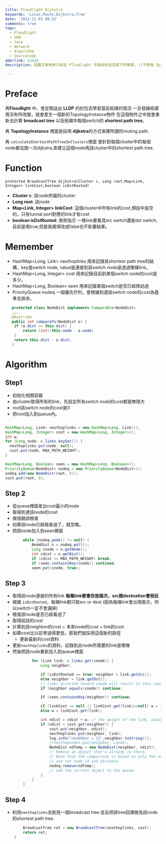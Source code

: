 ```yaml
---
title: Floodlight Dijkstra
keywords: 'Linux,Route,Dijkstra,Tree'
date: '2013-11-03 09:52'
comments: true
tags:
  - Floodlight
  - SDN
  - Java
  - Network
  - Algorithm
  - SourceCode
abbrlink: 53424
description: 這篇文章用來介紹在 Fllodlight 中是如何去完成下列事情, 1)不使用 Spanning Tree Protocol 的方式也能夠正確的在有迴圈的網路拓樸中來傳輸封包，2) 針對任意兩個點對點的網路節點，能夠找到一條最短的路徑用來傳輸封。 這些事情在該控制器中，其實是透過計算一個 Tree 的方式來完成所謂的 Broadcast Tree, 藉此避免廣播風暴的問題，同時透過 Djikstra 的演算法來在拓樸中找到一個最短路徑來傳輸封包。

---
```


# Preface
再**Floodlight** 中，會定期送出 **LLDP** 的封包去學習當前拓樸的情況
一旦發線拓樸情況有所改變，就會產生一個新的TopologyInstance物件
在這個物件之中就會重新去計算 **broadcast tree** 以及拓樸中每個switch的 **shortest path tree**。

再 **TopologyInstance** 裡面是採用 **dijkstra**的方式來建所謂的routing path.

再 `calculateShortestPathTreeInClusters`裡面
會針對每個cluster中的每個node都去跑一次dijkstra,來建立這個node再該cluster中的shortest path tree.

# Function

`protected BroadcastTree dijkstra(Cluster c, Long root,Map<Link, Integer> linkCost,boolean isDstRooted)`

- **Cluster c**: 該node所屬的cluster
- **Long root**: 該node
- **Map<Link, Integer> linkCost**: 這個cluster中所有link的cost,預設中是空的，只有tunnal port對應的link才有cost
- **boolean isDstRooted**: 用來指示 一條link要看其src switch還是dst switch,目前是用true,但是我覺得改成false也不影響結果。

# Memember

-  HashMap<Long, Link> nexthoplinks
   用來記錄其shortest path tree的結構，key是switch node, value是連接到該switch node是透過哪條link。
-  HashMap<Long, Integer> cost
   用來記錄目前到某個switch node的cost是多少。
-  HashMap<Long, Boolean> seen
   用來記錄某個switch是否已經拜訪過
-  PriorityQueue<NodeDist> nodeq
   一個優先佇列，會根據到達該switch node的cost為基準去排序。


``` java
   protected class NodeDist implements Comparable<NodeDist>
   ....
   @Override
   public int compareTo(NodeDist o) {
   	if (o.dist == this.dist) {
  		return (int)(this.node - o.node)
    }
    return this.dist - o.dist;
   }
```


# Algorithm


## Step1
- 初始化相關容器
- 由cluster取得所有的link，先設定所有switch node的cost都是無限大
- root該switch node的cost是0
- 把root加入到queue內。



``` java

HashMap<Long, Link> nexthoplinks = new HashMap<Long, Link>();
HashMap<Long, Integer> cost = new HashMap<Long, Integer>();
int w;
for (Long node: c.links.keySet()) {
  nexthoplinks.put(node, null);
  cost.put(node, MAX_PATH_WEIGHT);
}

HashMap<Long, Boolean> seen = new HashMap<Long, Boolean>();
PriorityQueue<NodeDist> nodeq = new PriorityQueue<NodeDist>();
nodeq.add(new NodeDist(root, 0));
cost.put(root, 0);

```

## Step 2
- 從queue裡面拿出cost最小的node
- 取得到達該node的cost
- 做個錯誤檢查
- 如果該node已經檢查過了，就忽略。
- 把該node加入到seen裡面


``` java
        while (nodeq.peek() != null) {
            NodeDist n = nodeq.poll();
            Long cnode = n.getNode();
            int cdist = n.getDist();
            if (cdist >= MAX_PATH_WEIGHT) break;
            if (seen.containsKey(cnode)) continue;
            seen.put(cnode, true);
```

## Step 3
-  取得該node連接的所有link **每條link都會存放兩次，src跟destnation會相反**
-  根據 `isDstRooted`，每條link都只取src or dest (因為每條link會出現兩次，所以switch一定不會漏掉)
-  檢查該node是否已經看過了
-  取得該該的cost
-  計算到該neighbor的cost = 本來node的cost + link的cost
-  如果cost比以前學過得更低，那我們就採用這個新的路徑
	- 更新最新的cost資料
  - 更新`nexthoplinks`的資料，記錄到此node所需要的link是哪條
  - 然後把該node重新加入到queue裡面

``` java
            for (Link link: c.links.get(cnode)) {
                Long neighbor;

                if (isDstRooted == true) neighbor = link.getSrc();
                else neighbor = link.getDst();
                // links directed toward cnode will result in this condition
                if (neighbor.equals(cnode)) continue;

                if (seen.containsKey(neighbor)) continue;

                if (linkCost == null || linkCost.get(link)==null) w = 1;
                else w = linkCost.get(link);

                int ndist = cdist + w; // the weight of the link, always 1 in current version of floodlight.
                if (ndist < cost.get(neighbor)) {
                    cost.put(neighbor, ndist);
                    nexthoplinks.put(neighbor, link);
                    log.info("neibhbor = {}",neighbor.toString());
                    //nexthopnodes.put(neighbor, cnode);
                    NodeDist ndTemp = new NodeDist(neighbor, ndist);
                    // Remove an object that's already in there.
                    // Note that the comparison is based on only the node id,
                    // and not node id and distance.
                    nodeq.remove(ndTemp);
                    // add the current object to the queue.
                }
            }
        }
```
## Step 4
- 利用`nexthoplinks`去創見一個broadcast tree.並且把該tree回傳做為該node的shortest path tree.

``` java
        BroadcastTree ret = new BroadcastTree(nexthoplinks, cost);
        return ret;
    }

```
